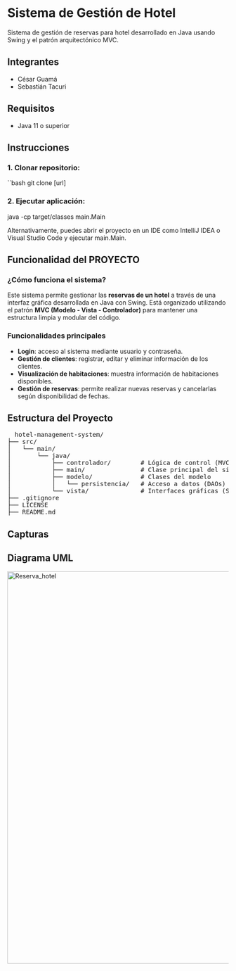 #  Sistema de Gestión de Hotel

Sistema de gestión de reservas para hotel desarrollado en Java usando Swing y el patrón arquitectónico MVC.

##  Integrantes

- César Guamá
- Sebastián Tacuri

##  Requisitos

- Java 11 o superior  

##  Instrucciones

### 1. Clonar repositorio:

``bash
git clone [url]

### 2. Ejecutar aplicación:

java -cp target/classes main.Main

Alternativamente, puedes abrir el proyecto en un IDE como IntelliJ IDEA o Visual Studio Code y ejecutar main.Main.

## Funcionalidad del PROYECTO

### ¿Cómo funciona el sistema?

Este sistema permite gestionar las **reservas de un hotel** a través de una interfaz gráfica desarrollada en Java con Swing. Está organizado utilizando el patrón **MVC (Modelo - Vista - Controlador)** para mantener una estructura limpia y modular del código.

### Funcionalidades principales

- **Login**: acceso al sistema mediante usuario y contraseña.
- **Gestión de clientes**: registrar, editar y eliminar información de los clientes.
- **Visualización de habitaciones**: muestra información de habitaciones disponibles.
- **Gestión de reservas**: permite realizar nuevas reservas y cancelarlas según disponibilidad de fechas.

##  Estructura del Proyecto

<pre>
  hotel-management-system/
├── src/
│   └── main/
│       └── java/
│           ├── controlador/        # Lógica de control (MVC)
│           ├── main/               # Clase principal del sistema
│           ├── modelo/             # Clases del modelo
│           │   └── persistencia/   # Acceso a datos (DAOs)
│           └── vista/              # Interfaces gráficas (Swing)
├── .gitignore
├── LICENSE
├── README.md
</pre>

## Capturas


## Diagrama UML
<img width="2911" height="892" alt="Reserva_hotel" src="https://github.com/user-attachments/assets/a1892724-90e8-48eb-b2f7-b92196c3856b" />

